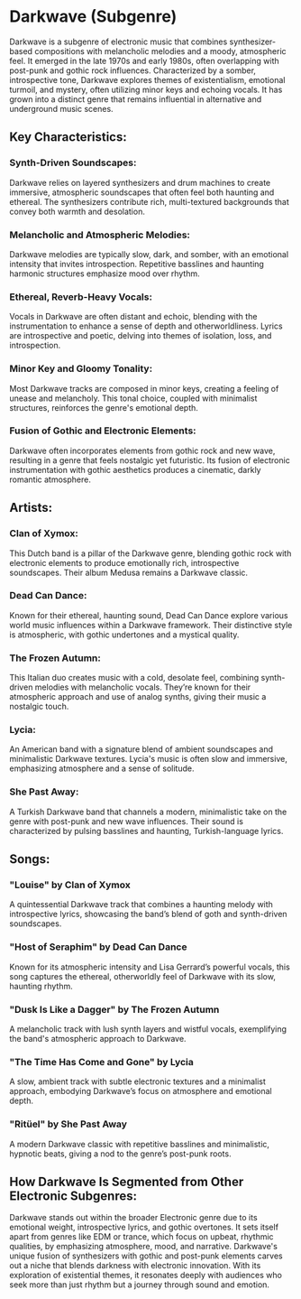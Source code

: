 # Darkwave (Subgenre)

Darkwave is a subgenre of electronic music that combines synthesizer-based compositions with melancholic melodies and a moody, atmospheric feel. It emerged in the late 1970s and early 1980s, often overlapping with post-punk and gothic rock influences. Characterized by a somber, introspective tone, Darkwave explores themes of existentialism, emotional turmoil, and mystery, often utilizing minor keys and echoing vocals. It has grown into a distinct genre that remains influential in alternative and underground music scenes.

## Key Characteristics:

### Synth-Driven Soundscapes:

Darkwave relies on layered synthesizers and drum machines to create immersive, atmospheric soundscapes that often feel both haunting and ethereal. The synthesizers contribute rich, multi-textured backgrounds that convey both warmth and desolation.

### Melancholic and Atmospheric Melodies:

Darkwave melodies are typically slow, dark, and somber, with an emotional intensity that invites introspection. Repetitive basslines and haunting harmonic structures emphasize mood over rhythm.

### Ethereal, Reverb-Heavy Vocals:

Vocals in Darkwave are often distant and echoic, blending with the instrumentation to enhance a sense of depth and otherworldliness. Lyrics are introspective and poetic, delving into themes of isolation, loss, and introspection.

### Minor Key and Gloomy Tonality:

Most Darkwave tracks are composed in minor keys, creating a feeling of unease and melancholy. This tonal choice, coupled with minimalist structures, reinforces the genre's emotional depth.

### Fusion of Gothic and Electronic Elements:

Darkwave often incorporates elements from gothic rock and new wave, resulting in a genre that feels nostalgic yet futuristic. Its fusion of electronic instrumentation with gothic aesthetics produces a cinematic, darkly romantic atmosphere.

## Artists:

### Clan of Xymox:

This Dutch band is a pillar of the Darkwave genre, blending gothic rock with electronic elements to produce emotionally rich, introspective soundscapes. Their album Medusa remains a Darkwave classic.

### Dead Can Dance:

Known for their ethereal, haunting sound, Dead Can Dance explore various world music influences within a Darkwave framework. Their distinctive style is atmospheric, with gothic undertones and a mystical quality.

### The Frozen Autumn:

This Italian duo creates music with a cold, desolate feel, combining synth-driven melodies with melancholic vocals. They’re known for their atmospheric approach and use of analog synths, giving their music a nostalgic touch.

### Lycia:

An American band with a signature blend of ambient soundscapes and minimalistic Darkwave textures. Lycia's music is often slow and immersive, emphasizing atmosphere and a sense of solitude.

### She Past Away:

A Turkish Darkwave band that channels a modern, minimalistic take on the genre with post-punk and new wave influences. Their sound is characterized by pulsing basslines and haunting, Turkish-language lyrics.

## Songs:

### "Louise" by Clan of Xymox

A quintessential Darkwave track that combines a haunting melody with introspective lyrics, showcasing the band’s blend of goth and synth-driven soundscapes.

### "Host of Seraphim" by Dead Can Dance

Known for its atmospheric intensity and Lisa Gerrard’s powerful vocals, this song captures the ethereal, otherworldly feel of Darkwave with its slow, haunting rhythm.

### "Dusk Is Like a Dagger" by The Frozen Autumn

A melancholic track with lush synth layers and wistful vocals, exemplifying the band's atmospheric approach to Darkwave.

### "The Time Has Come and Gone" by Lycia

A slow, ambient track with subtle electronic textures and a minimalist approach, embodying Darkwave’s focus on atmosphere and emotional depth.

### "Ritüel" by She Past Away

A modern Darkwave classic with repetitive basslines and minimalistic, hypnotic beats, giving a nod to the genre’s post-punk roots.

## How Darkwave Is Segmented from Other Electronic Subgenres:

Darkwave stands out within the broader Electronic genre due to its emotional weight, introspective lyrics, and gothic overtones. It sets itself apart from genres like EDM or trance, which focus on upbeat, rhythmic qualities, by emphasizing atmosphere, mood, and narrative. Darkwave's unique fusion of synthesizers with gothic and post-punk elements carves out a niche that blends darkness with electronic innovation. With its exploration of existential themes, it resonates deeply with audiences who seek more than just rhythm but a journey through sound and emotion.
